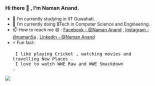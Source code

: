 ### Hi there 👋 , I’m Naman Anand.

- 🔭 I’m currently studying in IIT Guwahati.
- 🌱 I’m currently doing BTech in Computer Science and Engineering.
- 📫 How to reach me 😄 : [Facebook -  @Naman Anand](https://www.facebook.com/profile.php?id=100008493543339) , [Instagram - @naman5a](https://www.instagram.com/naman5a/?hl=en) , [Linkedin - @Naman Anand](https://www.linkedin.com/in/naman-anand-74a9a1202/)
- ⚡ Fun fact: <pre> I like playing Cricket , watching movies and travelling New Places .<br /> I love to watch WWE Raw and WWE Smackdown .
                </pre>
<img src="https://github-readme-stats.vercel.app/api?username=Naman-72&&show_icons=true&title_color=F4F704&icon_color=bb2acf&text_color=daf7dc&bg_color=151515">
 <!---
 ––  👯 I’m looking to collaborate on ...
 - 😄 Pronouns: ...
- 🤔 I’m looking for help with ...
- 💬 Ask me about ...
daf7dc
-->
